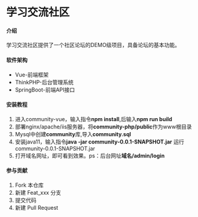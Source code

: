 # 学习交流社区

#### 介绍
学习交流社区提供了一个社区论坛的DEMO级项目，具备论坛的基本功能。

#### 软件架构
- Vue-前端框架
- ThinkPHP-后台管理系统
- SpringBoot-前端API接口


#### 安装教程

1.  进入community-vue，输入指令**npm install**,后输入**npm run build**
2.  部署nginx/apache/iis服务器，将**community-php/public**作为www根目录
3.  Mysql中创建**community**库,导入**community.sql**
4.  安装java11，输入指令**java -jar community-0.0.1-SNAPSHOT.jar** 运行community-0.0.1-SNAPSHOT.jar 
5.  打开域名网址，即可看到效果。ps：后台网址**域名/admin/login**

#### 参与贡献

1.  Fork 本仓库
2.  新建 Feat_xxx 分支
3.  提交代码
4.  新建 Pull Request
